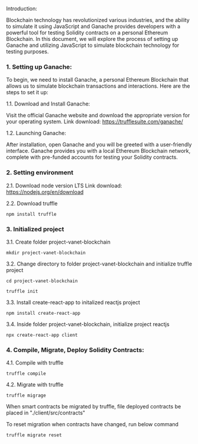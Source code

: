 Introduction:

Blockchain technology has revolutionized various industries, and the ability to simulate it using JavaScript and Ganache provides developers with a powerful tool for testing Solidity contracts on a personal Ethereum Blockchain. In this document, we will explore the process of setting up Ganache and utilizing JavaScript to simulate blockchain technology for testing purposes.

### 1. Setting up Ganache:

To begin, we need to install Ganache, a personal Ethereum Blockchain that allows us to simulate blockchain transactions and interactions. Here are the steps to set it up:

1.1. Download and Install Ganache:

Visit the official Ganache website and download the appropriate version for your operating system. 
Link download: https://trufflesuite.com/ganache/

1.2. Launching Ganache:

After installation, open Ganache and you will be greeted with a user-friendly interface. Ganache provides you with a local Ethereum Blockchain network, complete with pre-funded accounts for testing your Solidity contracts.

### 2. Setting environment

2.1. Download node version LTS
Link download: https://nodejs.org/en/download

2.2. Download truffle
```
npm install truffle
```

### 3. Initialized project

3.1. Create folder project-vanet-blockchain
```
mkdir project-vanet-blockchain
```

3.2. Change directory to folder project-vanet-blockchain and initialize truffle project
```
cd project-vanet-blockchain
```

```
truffle init
```

3.3. Install create-react-app to initalized reactjs project
```
npm install create-react-app
```

3.4. Inside folder project-vanet-blockchain, initialize project reactjs 
```
npx create-react-app client
```

### 4. Compile, Migrate, Deploy Solidity Contracts:
4.1. Compile with truffle
```
truffle compile
```

4.2. Migrate with truffle
```
truffle migrage
```

When smart contracts be migrated by truffle, file deployed contracts be placed in "./client/src/contracts"

To reset migration when contracts have changed, run below command

```
truffle migrate reset
```
